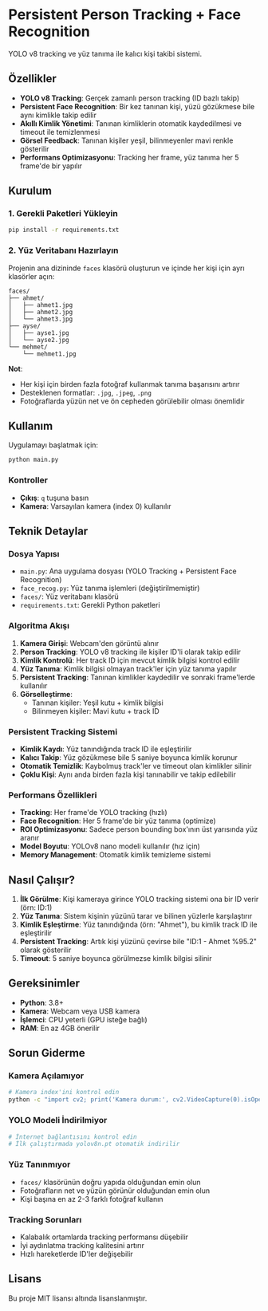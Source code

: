 # Persistent Person Tracking + Face Recognition

YOLO v8 tracking ve yüz tanıma ile kalıcı kişi takibi sistemi.

## Özellikler

- **YOLO v8 Tracking**: Gerçek zamanlı person tracking (ID bazlı takip)
- **Persistent Face Recognition**: Bir kez tanınan kişi, yüzü gözükmese bile aynı kimlikle takip edilir
- **Akıllı Kimlik Yönetimi**: Tanınan kimliklerin otomatik kaydedilmesi ve timeout ile temizlenmesi
- **Görsel Feedback**: Tanınan kişiler yeşil, bilinmeyenler mavi renkle gösterilir
- **Performans Optimizasyonu**: Tracking her frame, yüz tanıma her 5 frame'de bir yapılır

## Kurulum

### 1. Gerekli Paketleri Yükleyin

```bash
pip install -r requirements.txt
```

### 2. Yüz Veritabanı Hazırlayın

Projenin ana dizininde `faces` klasörü oluşturun ve içinde her kişi için ayrı klasörler açın:

```
faces/
├── ahmet/
│   ├── ahmet1.jpg
│   ├── ahmet2.jpg
│   └── ahmet3.jpg
├── ayse/
│   ├── ayse1.jpg
│   └── ayse2.jpg
└── mehmet/
    └── mehmet1.jpg
```

**Not**: 
- Her kişi için birden fazla fotoğraf kullanmak tanıma başarısını artırır
- Desteklenen formatlar: `.jpg`, `.jpeg`, `.png`
- Fotoğraflarda yüzün net ve ön cepheden görülebilir olması önemlidir

## Kullanım

Uygulamayı başlatmak için:

```bash
python main.py
```

### Kontroller

- **Çıkış**: `q` tuşuna basın
- **Kamera**: Varsayılan kamera (index 0) kullanılır

## Teknik Detaylar

### Dosya Yapısı

- `main.py`: Ana uygulama dosyası (YOLO Tracking + Persistent Face Recognition)
- `face_recog.py`: Yüz tanıma işlemleri (değiştirilmemiştir)
- `faces/`: Yüz veritabanı klasörü
- `requirements.txt`: Gerekli Python paketleri

### Algoritma Akışı

1. **Kamera Girişi**: Webcam'den görüntü alınır
2. **Person Tracking**: YOLO v8 tracking ile kişiler ID'li olarak takip edilir
3. **Kimlik Kontrolü**: Her track ID için mevcut kimlik bilgisi kontrol edilir
4. **Yüz Tanıma**: Kimlik bilgisi olmayan track'ler için yüz tanıma yapılır
5. **Persistent Tracking**: Tanınan kimlikler kaydedilir ve sonraki frame'lerde kullanılır
6. **Görselleştirme**: 
   - Tanınan kişiler: Yeşil kutu + kimlik bilgisi
   - Bilinmeyen kişiler: Mavi kutu + track ID

### Persistent Tracking Sistemi

- **Kimlik Kaydı**: Yüz tanındığında track ID ile eşleştirilir
- **Kalıcı Takip**: Yüz gözükmese bile 5 saniye boyunca kimlik korunur
- **Otomatik Temizlik**: Kaybolmuş track'ler ve timeout olan kimlikler silinir
- **Çoklu Kişi**: Aynı anda birden fazla kişi tanınabilir ve takip edilebilir

### Performans Özellikleri

- **Tracking**: Her frame'de YOLO tracking (hızlı)
- **Face Recognition**: Her 5 frame'de bir yüz tanıma (optimize)
- **ROI Optimizasyonu**: Sadece person bounding box'ının üst yarısında yüz aranır
- **Model Boyutu**: YOLOv8 nano modeli kullanılır (hız için)
- **Memory Management**: Otomatik kimlik temizleme sistemi

## Nasıl Çalışır?

1. **İlk Görülme**: Kişi kameraya girince YOLO tracking sistemi ona bir ID verir (örn: ID:1)
2. **Yüz Tanıma**: Sistem kişinin yüzünü tarar ve bilinen yüzlerle karşılaştırır
3. **Kimlik Eşleştirme**: Yüz tanındığında (örn: "Ahmet"), bu kimlik track ID ile eşleştirilir
4. **Persistent Tracking**: Artık kişi yüzünü çevirse bile "ID:1 - Ahmet %95.2" olarak gösterilir
5. **Timeout**: 5 saniye boyunca görülmezse kimlik bilgisi silinir

## Gereksinimler

- **Python**: 3.8+
- **Kamera**: Webcam veya USB kamera
- **İşlemci**: CPU yeterli (GPU isteğe bağlı)
- **RAM**: En az 4GB önerilir

## Sorun Giderme

### Kamera Açılamıyor
```bash
# Kamera index'ini kontrol edin
python -c "import cv2; print('Kamera durum:', cv2.VideoCapture(0).isOpened())"
```

### YOLO Modeli İndirilmiyor
```bash
# İnternet bağlantısını kontrol edin
# İlk çalıştırmada yolov8n.pt otomatik indirilir
```

### Yüz Tanınmıyor
- `faces/` klasörünün doğru yapıda olduğundan emin olun
- Fotoğrafların net ve yüzün görünür olduğundan emin olun
- Kişi başına en az 2-3 farklı fotoğraf kullanın

### Tracking Sorunları
- Kalabalık ortamlarda tracking performansı düşebilir
- İyi aydınlatma tracking kalitesini artırır
- Hızlı hareketlerde ID'ler değişebilir

## Lisans

Bu proje MIT lisansı altında lisanslanmıştır. 